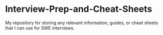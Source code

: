 # Interview-Prep-and-Cheat-Sheets
My repository for storing any relevant information, guides, or cheat sheets that I can use for SWE interviews.
